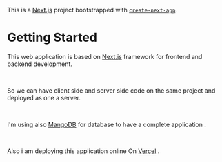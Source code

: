 This is a [Next.js](https://nextjs.org/) project bootstrapped with [`create-next-app`](https://github.com/vercel/next.js/tree/canary/packages/create-next-app).

# Getting Started

This web application is based on [Next.js](https://nextjs.org/) framework for frontend and backend development.

<br>

So we can have client side and server side code on the same project and deployed as one a server.

<br>

I'm using also [MangoDB](https://www.mongodb.com/cloud/atlas/lp/try2?utm_source=google&utm_campaign=gs_footprint_row_search_core_brand_atlas_desktop&utm_term=mongodb&utm_medium=cpc_paid_search&utm_ad=e&utm_ad_campaign_id=12212624584&gclid=CjwKCAjwqeWKBhBFEiwABo_XBthkJrA5bjkVZuoc6Pb9KNPF3cHKj86sUHJ3fgDWWLAlBqgnhDf5LBoCC4cQAvD_BwE) for database to have a complete application .


<br>

Also i am deploying this application online On [Vercel](https://vercel.com) .

